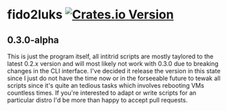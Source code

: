 # fido2luks [![Crates.io Version](https://img.shields.io/crates/v/fido2luks.svg)](https://crates.io/crates/fido2luks)

## 0.3.0-alpha

This is just the program itself, all intitrid scripts are mostly taylored to the latest 0.2.x version and will most likely not work with 0.3.0 due to breaking changes in the CLI interface.
I've decided it release the version in this state since I just do not have the time now or in the forseeable future to tewak all scripts since it's quite an tedious tasks which involves rebooting VMs countless times.
If you're interested to adapt or write scripts for an particular distro I'd be more than happy to accept pull requests.
